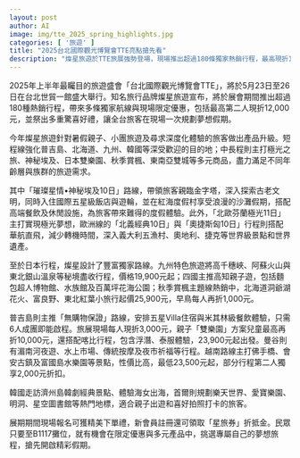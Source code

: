 ```yaml
---
layout: post
author: AI
image: img/tte_2025_spring_highlights.jpg
categories: [ '旅遊' ]
title: "2025台北國際觀光博覽會TTE亮點搶先看"
description: "燦星旅遊於TTE旅展強勢登場，現場推出超過180條獨家熱銷行程，最高現折12,000元，涵蓋親子暑假遊、深度主題小團、極光神秘之旅、日本秋楓、東南亞與韓國等多元路線，並精心規劃無購物保證、五星奢華住宿和限定優惠，適合不同年齡層與族群，現場下單加碼好禮和專屬折扣，讓民眾一次規劃夢想假期。"
---
```

2025年上半年最矚目的旅遊盛會「台北國際觀光博覽會TTE」，將於5月23日至26日在台北世貿一館盛大舉行。知名旅行品牌燦星旅遊宣布，將於展會期間推出超過180種熱銷行程，帶來多條獨家航線與現場限定優惠，包括最高第二人現折12,000元，並祭出多重驚喜好禮，讓全台旅客在現場一次規劃夢想假期。

今年燦星旅遊針對暑假親子、小團旅遊及尋求深度化體驗的旅客做出產品升級。短程線強化普吉島、北海道、九州、韓國等深受歡迎的目的地；中長程則主打極光之旅、神秘埃及、日本雙樂園、秋季賞楓、東南亞雙城等多元商品，盡力滿足不同年齡層與族群的旅遊需求。

其中「璀璨星情•神秘埃及10日」路線，帶領旅客親臨金字塔，深入探索古老文明，同時入住國際五星級飯店與遊輪，並在紅海度假村享受浪漫的沙灘假期，搭配高端餐飲及休閒設施，為旅客帶來難得的度假體驗。此外，「北歐芬蘭極光11日」主打實現極光夢想，歐洲線的「北義經典10日」與「奧捷斯匈10日」行程則搭配華航直飛，減少轉機時間，深入義大利五漁村、奧地利、捷克等世界級景點和世界遺產。

至於日本行程，燦星設計了豐富獨家路線。九州特色旅遊將高千穗峽、阿蘇火山與東北銀山溫泉等秘境盡收行程，價格19,900元起；四國主推高知親子遊，包括麵包超人博物館、水族館及百萬坪花海公園；秋季賞楓主題線熱銷中，北海道洞爺湖花火、富良野、東北紅葉小旅行起價25,900元，早鳥每人再折1,000元。

普吉島則主推「無購物保證」路線，安排五星Villa住宿與米其林級餐飲體驗，只需6人成團即能啟程。旅展現場每人現折3,000元，親子「雙樂園」方案兒童最高再折10,000元，還搭配喀比行程，包含浮潛、泰服體驗，23,900元起出發。曼谷則有湄南河夜遊、水上市場、傳統按摩及夜市祈福等行程。越南路線主打佛手橋、會安古鎮及富國島水樂園等景點，性價比高，最低23,500元起，部分行程第二人獨享2,000元折扣。

韓國走訪濟州島韓劇經典景點、體驗海女出海，首爾則規劃樂天世界、愛寶樂園、明洞、星空圖書館等熱門地標，適合親子出遊和喜好拍照打卡的旅客。

展期期間現場報名可獲精美下單禮，新會員註冊還可領取「星旅券」折抵金。民眾只要至B1117攤位，就有機會在限定優惠與多元產品中，挑選專屬自己的夢想旅程，搶先開啟精彩假期。